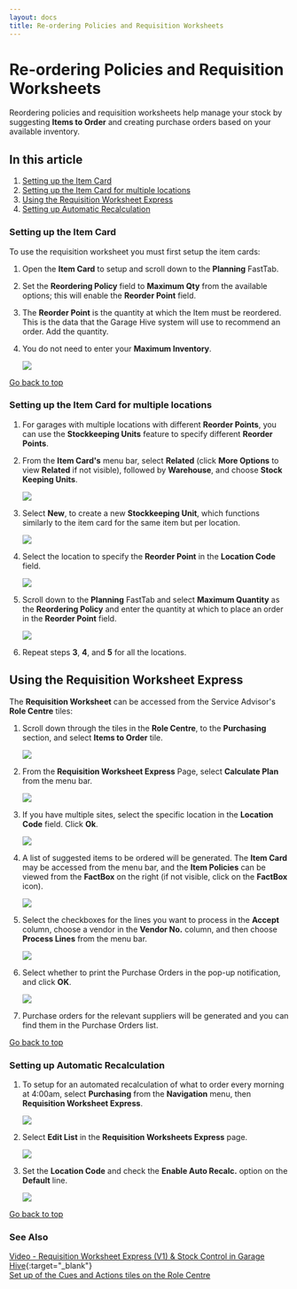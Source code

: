 ```yaml
---
layout: docs
title: Re-ordering Policies and Requisition Worksheets
---
```


<a name="top"></a>

# Re-ordering Policies and Requisition Worksheets
Reordering policies and requisition worksheets help manage your stock by suggesting **Items to Order** and creating purchase orders based on your available inventory.

## In this article
1. [Setting up the Item Card](#setting-up-the-item-card)
2. [Setting up the Item Card for multiple locations](#setting-up-the-item-card-for-multiple-locations)
3. [Using the Requisition Worksheet Express](#using-the-requisition-worksheet-express)
4. [Setting up Automatic Recalculation](#setting-up-automatic-recalculation)

### Setting up the Item Card
To use the requisition worksheet you must first setup the item cards:
1. Open the **Item Card** to setup and scroll down to the **Planning** FastTab. 
2. Set the **Reordering Policy** field to **Maximum Qty** from the available options; this will enable the **Reorder Point** field.
3. The **Reorder Point** is the quantity at which the Item must be reordered. This is the data that the Garage Hive system will use to recommend an order. Add the quantity.
4. You do not need to enter your **Maximum Inventory**. 

   ![](media/garagehive-requisition-worksheet1.png)


[Go back to top](#top)

### Setting up the Item Card for multiple locations
1. For garages with multiple locations with different **Reorder Points**, you can use the **Stockkeeping Units** feature to specify different **Reorder Points**.
2. From the **Item Card's** menu bar, select **Related** (click **More Options** to view **Related** if not visible), followed by **Warehouse**, and choose **Stock Keeping Units**.

   ![](media/garagehive-requisition-worksheet2.png)

3. Select **New**, to create a new **Stockkeeping Unit**, which functions similarly to the item card for the same item but per location.

   ![](media/garagehive-requisition-worksheet3.png)

4. Select the location to specify the **Reorder Point** in the **Location Code** field.

   ![](media/garagehive-requisition-worksheet5.png)

5. Scroll down to the **Planning** FastTab and select **Maximum Quantity** as the **Reordering Policy** and enter the quantity at which to place an order in the **Reorder Point** field.

   ![](media/garagehive-requisition-worksheet6.png)

6.  Repeat steps **3**, **4**, and **5** for all the locations.

## Using the Requisition Worksheet Express
The **Requisition Worksheet** can be accessed from the Service Advisor's **Role Centre** tiles:
1. Scroll down through the tiles in the **Role Centre**, to the **Purchasing** section, and select **Items to Order** tile.

   ![](media/garagehive-requisition-worksheet4.png)

2. From the **Requisition Worksheet Express** Page, select **Calculate Plan** from the menu bar.

   ![](media/garagehive-requisition-worksheet7.png)

3. If you have multiple sites, select the specific location in the **Location Code** field. Click **Ok**. 

   ![](media/garagehive-requisition-worksheet8.png) 

4. A list of suggested items to be ordered will be generated. The **Item Card** may be accessed from the menu bar, and the **Item Policies** can be viewed from the **FactBox** on the right (if not visible, click on the **FactBox** icon).

   ![](media/garagehive-requisition-worksheet14.png)

5. Select the checkboxes for the lines you want to process in the **Accept** column, choose a vendor in the **Vendor No.** column, and then choose **Process Lines** from the menu bar. 

   ![](media/garagehive-requisition-worksheet9.png)

6. Select whether to print the Purchase Orders in the pop-up notification, and click **OK**.

   ![](media/garagehive-requisition-worksheet10.png)

7. Purchase orders for the relevant suppliers will be generated and you can find them in the Purchase Orders list.


[Go back to top](#top)

### Setting up Automatic Recalculation
1. To setup for an automated recalculation of what to order every morning at 4:00am, select **Purchasing** from the **Navigation** menu, then **Requisition Worksheet Express**.

   ![](media/garagehive-requisition-worksheet11.png)

2. Select **Edit List** in the **Requisition Worksheets Express** page.
   
   ![](media/garagehive-requisition-worksheet12.png)

3. Set the **Location Code** and check the **Enable Auto Recalc.** option on the **Default** line.

   ![](media/garagehive-requisition-worksheet13.png)


[Go back to top](#top)

### **See Also**

[Video - Requisition Worksheet Express (V1) & Stock Control in Garage Hive](https://www.youtube.com/watch?v=-RptpsLg2kk){:target="_blank"} \
[Set up of the Cues and Actions tiles on the Role Centre](/docs/garagehive-cue-setup.html)
